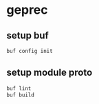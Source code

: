 # geprec

## setup buf

```bash
buf config init
```

## setup module proto

```bash
buf lint
buf build
```
